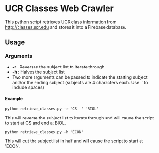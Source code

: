 # UCR Classes Web Crawler
This python script retrieves UCR class information from http://classes.ucr.edu and stores it into a Firebase database.

## Usage
### Arguments
* **-r** : Reverses the subject list to iterate through
* **-h** : Halves the subject list
* Two more arguments can be passed to indicate the starting subject and/or the ending subject (subjects are 4 characters each. Use '' to include spaces)
#### Example
```
python retrieve_classes.py -r 'CS  ' 'BIOL' 
```
This will reverse the subject list to iterate through and will cause the script to start at CS and end at BIOL.
```
python retrieve_classes.py -h 'ECON'
```
This will cut the subject list in half and will cause the script to start at 'ECON'.
